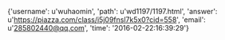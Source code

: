 {'username': u'wuhaomin', 'path': u'wd1197/1197.html', 'answer': u'https://piazza.com/class/i5j09fnsl7k5x0?cid=558', 'email': u'285802440@qq.com', 'time': '2016-02-22:16:39:29'}